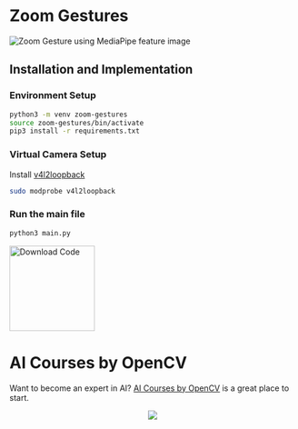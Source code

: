 # Zoom Gestures 

<img src="https://learnopencv.com/wp-content/uploads/2022/06/Gesture-Control-in-Zoom-Meeting-MediaPipe.jpg" alt="Zoom Gesture using MediaPipe feature image">

## Installation and Implementation

### Environment Setup
```bash
python3 -m venv zoom-gestures
source zoom-gestures/bin/activate
pip3 install -r requirements.txt
```

### Virtual Camera Setup

Install [v4l2loopback](https://github.com/umlaeute/v4l2loopback.git)

```bash
sudo modprobe v4l2loopback
```

### Run the main file

```bash
python3 main.py
```

[<img src="https://learnopencv.com/wp-content/uploads/2022/07/download-button-e1657285155454.png" alt="Download Code" width="150">](https://www.dropbox.com/sh/y32jehs8s6xklrk/AACfMVxK6_0Bd6UxlkOGT8bZa?dl=1)


# AI Courses by OpenCV

Want to become an expert in AI? [AI Courses by OpenCV](https://opencv.org/courses/) is a great place to start. 

<a href="https://opencv.org/courses/">
<p align="center"> 
<img src="https://www.learnopencv.com/wp-content/uploads/2020/04/AI-Courses-By-OpenCV-Github.png">
</p>
</a>

